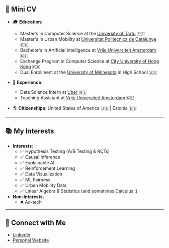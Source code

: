 ## 🌟 Mini CV
- 🎓 **Education**:  
  - Master's in Computer Science at the [University of Tartu](https://cs.ut.ee/en/content/computer-science-msc) 🇪🇪  
  - Master's in Urban Mobility at [Universitat Politècnica de Catalunya](https://camins.upc.edu/en/Studies/master/urban_mobility) 🇪🇸
  - Bachelor's in Artificial Intelligence at [Vrije Universiteit Amsterdam](https://vu.nl/en/education/bachelor/artificial-intelligence) 🇳🇱  
  - Exchange Program in Computer Science at [City University of Hong Kong](https://www.cityu.edu.hk/) 🇭🇰
  - Dual Enrollment at the [University of Minnesota](https://ccaps.umn.edu/post-secondary-enrollment-options-pseo) in High School 🇺🇸

- 💼 **Experience**:  
  - Data Science Intern at [Uber](https://www.uber.com/) 🇳🇱 
  - Teaching Assistant at [Vrije Universiteit Amsterdam](https://vu.nl/nl) 🇳🇱  
- 🌎 **Citizenships**: United States of America 🇺🇸 | Estonia 🇪🇪  

---

## 📚 My Interests   
- **Interests**:  
  - ✅ Hypothesis Testing (A/B Testing & RCTs)
  - ✅ Causal Inference
  - ✅ Explainable AI
  - ✅ Reinforcement Learning
  - ✅ Data Visualization
  - ✅ ML Fairness
  - ✅ Urban Mobility Data
  - ✅ Linear Algebra & Statistics (and sometimes Calculus :)
- **Non-Interests**:  
  - ❌ Ad-tech  

---

## 🔗 Connect with Me  
- [LinkedIn](https://www.linkedin.com/in/elizabeth-dwenger/)  
- [Personal Website](https://elizabeth-dwenger.github.io/)  
